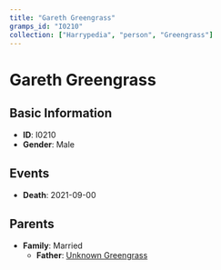```yaml
---
title: "Gareth Greengrass"
gramps_id: "I0210"
collection: ["Harrypedia", "person", "Greengrass"]
---
```


# Gareth Greengrass

## Basic Information

- **ID**: I0210
- **Gender**: Male

## Events

- **Death**: 2021-09-00

## Parents

- **Family**: Married
  - **Father**: [Unknown Greengrass](//Greengrass/I0208/)

